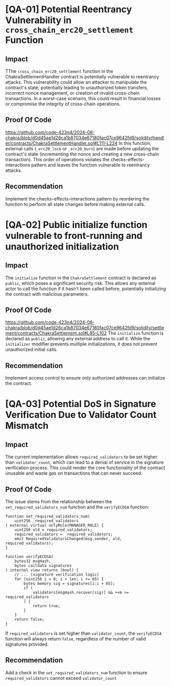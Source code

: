 # [QA-01] Potential Reentrancy Vulnerability in `cross_chain_erc20_settlement` Function
## Impact
TThe `cross_chain_erc20_settlement` function in the ChakraSettlementHandler contract is potentially vulnerable to reentrancy attacks. This vulnerability could allow an attacker to manipulate the contract's state, potentially leading to unauthorized token transfers, incorrect nonce management, or creation of invalid cross-chain transactions. In a worst-case scenario, this could result in financial losses or compromise the integrity of cross-chain operations.
## Proof Of Code
https://github.com/code-423n4/2024-08-chakra/blob/d0d45ae1d26ca1b87034e67180fac07ce9642fd9/solidity/handler/contracts/ChakraSettlementHandler.sol#L111-L224
In this function, external calls (`_erc20_lock` or `_erc20_burn`) are made before updating the contract's state (incrementing the nonce and creating a new cross-chain transaction). This order of operations violates the checks-effects-interactions pattern and leaves the function vulnerable to reentrancy attacks.
## Recommendation
Implement the checks-effects-interactions pattern by reordering the function to perform all state changes before making external calls.

# [QA-02] Public initialize function vulnerable to front-running and unauthorized initialization
## Impact
The `initialize` function in the `ChakraSettlement` contract is declared as `public`, which poses a significant security risk. This allows any external actor to call the function if it hasn't been called before, potentially initializing the contract with malicious parameters.
## Proof Of Code
https://github.com/code-423n4/2024-08-chakra/blob/d0d45ae1d26ca1b87034e67180fac07ce9642fd9/solidity/settlement/contracts/ChakraSettlement.sol#L85-L102
The `initialize` function is declared as `public`, allowing any external address to call it. While the `initializer` modifier prevents multiple initializations, it does not prevent unauthorized initial calls.
## Recommendation
Implement access control to ensure only authorized addresses can initialize the contract.

# [QA-03] Potential DoS in Signature Verification Due to Validator Count Mismatch
## Impact
The current implementation allows `required_validators` to be set higher than `validator_count`, which can lead to a denial of service in the signature verification process. This could render the core functionality of the contract unusable and waste gas on transactions that can never succeed.
## Proof Of Code
The issue stems from the relationship between the `set_required_validators_num` function and the `verifyECDSA` function:
```
function set_required_validators_num(
    uint256 _required_validators
) external virtual onlyRole(MANAGER_ROLE) {
    uint256 old = required_validators;
    required_validators = _required_validators;
    emit RequiredValidatorsChanged(msg.sender, old, required_validators);
}

function verifyECDSA(
    bytes32 msgHash,
    bytes calldata signatures
) internal view returns (bool) {
    // ... (signature verification logic)
    for (uint256 i = 0; i < len; i += 65) {
        bytes memory sig = signatures[i:i + 65];
        if (
            validators[msgHash.recover(sig)] && ++m >= required_validators
        ) {
            return true;
        }
    }
    return false;
}
```
If `required_validators` is set higher than `validator_count`, the `verifyECDSA` function will always return `false`, regardless of the number of valid signatures provided.
## Recommendation
Add a check in the `set_required_validators_num` function to ensure `required_validators` cannot exceed `validator_count`
